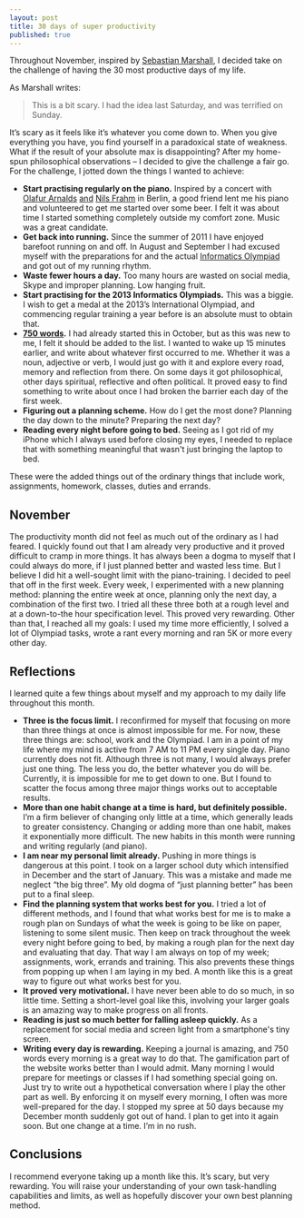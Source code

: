 ```yaml
---                                                                                                                                                                                                         
layout: post                                                                                                                                                                                                
title: 30 days of super productivity
published: true
---   
```


<div class="intro">
  Throughout November, inspired by <a href="http://sebastianmarshall.com/what-if-you-were-to-commit-to-having-the-most-productive-90-days-of-your-life">Sebastian Marshall</a>,
  I decided take on the challenge of having the 30 most productive days of my
  life.
</div>

As Marshall writes:

> This is a bit scary. I had the idea last Saturday, and was terrified on
> Sunday.

It’s scary as it feels like it’s whatever you come down to. When you give
everything you have, you find yourself in a paradoxical state of weakness. What
if the result of your absolute max is disappointing? After my home-spun
philosophical observations – I decided to give the challenge a fair go.  For
the challenge, I jotted down the things I wanted to achieve:

* **Start practising regularly on the piano.** Inspired by a concert with [Olafur Arnalds](http://www.youtube.com/watch?v=0kYc55bXJFI)
  [and](http://www.youtube.com/watch?v=itErRn4T2no) [Nils Frahm](http://www.youtube.com/watch?v=wkbf1-cVUuY) 
  in Berlin, a good friend lent me his piano and volunteered to get me started
  over some beer. I felt it was about time I started something completely
  outside my comfort zone. Music
  was a great candidate.
* **Get back into running.** Since the summer of 2011 I have enjoyed barefoot
   running on and off. In August and September I had excused myself with the
   preparations for and the actual [Informatics Olympiad](http://sirupsen.com/my-journey-to-the-international-olympiad-in-informatics/)
   and got out of my running rhythm.
* **Waste fewer hours a day.** Too many hours are wasted on social media, Skype and
  improper planning. Low hanging fruit.
* **Start practising for the 2013 Informatics Olympiads.** This was a biggie. I wish
  to get a medal at the 2013’s International Olympiad, and commencing regular
  training a year before is an absolute must to obtain that.
* **[750 words](http://750words.com/).** I had already started this in October, but
  as this was new to me, I felt it should be added to the list. I wanted to wake
  up 15 minutes earlier, and write about whatever first occurred to me. Whether
  it was a noun, adjective or verb, I would just go with it and explore every
  road, memory and reflection from there. On some days it got philosophical, other
  days spiritual, reflective and often political. It proved easy to find
  something to write about once I had broken the barrier each day of the first
  week.
* **Figuring out a planning scheme.** How do I get the most done? Planning the day down to
  the minute? Preparing the next day?
* **Reading every night before going to bed.** Seeing as I got rid of my iPhone
  which I always used before closing my eyes, I needed to replace that with
  something meaningful that wasn't just bringing the laptop to bed.

These were the added things out of the ordinary things that include work,
assignments, homework, classes, duties and errands.

## November

The productivity month did not feel as much out of the ordinary as I had feared.
I quickly found out that I am already very productive and it proved difficult to
cramp in more things. It has always been a dogma to myself that I could always do
more, if I just planned better and wasted less time. But I believe I did hit a
well-sought limit with the piano-training. I decided to peel that off in the
first week. Every week, I experimented with a new planning method: planning the
entire week at once, planning only the next day, a combination of the first two.
I tried all these three both at a rough level and at a down-to-the hour
specification level. This proved very rewarding. Other than that, I reached all
my goals: I used my time more efficiently, I solved a lot of Olympiad tasks,
wrote a rant every morning and ran 5K or more every other day.

## Reflections 

I learned quite a few things about myself and my approach to my
daily life throughout this month.

* **Three is the focus limit.** I reconfirmed for myself that focusing on more than
  three things at once is almost impossible for me. For now, these three things
  are: school, work and the Olympiad. I am in a point of my life where my mind
  is active from 7 AM to 11 PM every single day.  Piano currently does not fit.
  Although three is not many, I would always prefer just one thing. The less you
  do, the better whatever you do will be. Currently, it is impossible for me to
  get down to one. But I found to scatter the focus among three major things
  works out to acceptable results.
* **More than one habit change at a time is hard, but definitely possible.**
  I’m a firm believer of changing only little at a time, which generally leads
  to greater consistency. Changing or adding more than one habit, makes it
  exponentially more difficult. The new habits in this month were running and
  writing regularly (and piano).
* **I am near my personal limit already.** Pushing in more things is dangerous at this
  point. I took on a larger school duty which intensified in December and the
  start of January. This was a mistake and made me neglect “the big three”. My
  old dogma of “just planning better” has been put to a final sleep.
* **Find the planning system that works best for you.** I tried a lot of different methods,
  and I found that what works best for me is to make a rough plan on Sundays of
  what the week is going to be like on paper, listening to some silent music.
  Then keep on track throughout the week every night before going to bed, by
  making a rough plan for the next day and evaluating that day. That way I am
  always on top of my week; assignments, work, errands and training. This also
  prevents these things from popping up when I am laying in my bed. A month like
  this is a great way to figure out what works best for you.
* **It proved very motivational.** I have never been able to do so much, in so
  little time. Setting a short-level goal like this, involving your larger goals
  is an amazing way to make progress on all fronts.
* **Reading is just so much better for falling asleep quickly.** As a
  replacement for social media and screen light from a smartphone's tiny screen.
* **Writing every day is rewarding.** Keeping a journal is amazing, and 750 words
  every morning is a great way to do that. The gamification part of the website
  works better than I would admit. Many morning I would prepare for meetings or
  classes if I had something special going on. Just try to write out a
  hypothetical conversation where I play the other part as well. By enforcing it
  on myself every morning, I often was more well-prepared for the day. I stopped
  my spree at 50 days because my December month suddenly got out of hand. I plan
  to get into it again soon. But one change at a time. I’m in no rush.

## Conclusions

I recommend everyone taking up a month like this. It’s scary, but very
rewarding. You will raise your understanding of your own task-handling
capabilities and limits, as well as hopefully discover your own best planning
method.
